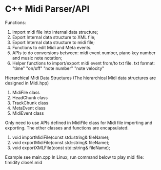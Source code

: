 # C++ Midi Parser/API

Functions:
1. Import midi file into internal data structure;
2. Export Internal data structure to XML file;
3. Export Internal data structure to midi file;
4. Functions to edit Midi and Meta events.
5. APIs to do conversions between: midi event number, piano key number and music note notation;
6. Helper functions to import/export midi event from/to txt file.
    txt format: 
        "time"  "on/off" "note number" "note velocity"

Hierarchical Midi Data Structures (The hierarchical Midi data structures are designed in Midi.hpp)
1. MidiFile class
2.  HeadChunk class
3.  TrackChunk class
4.   MetaEvent class
5.   MidiEvent class

Only need to use APIs defined in MidiFile class for Midi file importing and exporting. The other classes and functions are encapsulated.
1. void importMidiFile(const std::string& fileName);
2. void exportMidiFile(const std::string& fileName);
3. void exportXMLFile(const std::string& fileName);

Example see main.cpp
In Linux, run command below to play midi file:
    timidity close1.mid 
